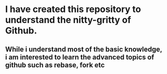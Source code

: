 # I have created this repository to understand the nitty-gritty of Github.
## While i understand most of the basic knowledge, i am interested to learn the advanced topics of github such as rebase, fork etc
